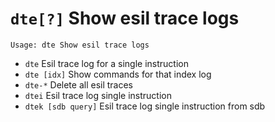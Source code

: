 <!-- TITLE: dte -->

#  `dte[?]` Show esil trace logs


```text
Usage: dte Show esil trace logs
```


- `dte` Esil trace log for a single instruction
- `dte [idx]` Show commands for that index log
- `dte-*` Delete all esil traces
- `dtei` Esil trace log single instruction
- `dtek [sdb query]` Esil trace log single instruction from sdb

<p hidden>dte dte- dtei dtek</p>